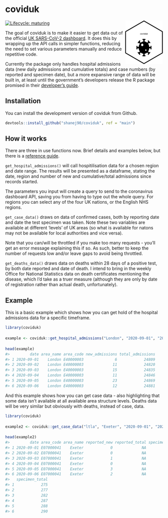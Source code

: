 
<!-- README.md is generated from README.Rmd. Please edit that file -->

# coviduk

<!-- badges: start -->

[![Lifecycle:
maturing](https://img.shields.io/badge/lifecycle-maturing-blue.svg)](https://www.tidyverse.org/lifecycle/#maturing)
<img src='man/figures/logo.png' align="right" height="139" />
<!-- badges: end -->

The goal of coviduk is to make it easier to get data out of the official
[UK SARS-CoV-2 dashboard](https://coronavirus.data.gov.uk/). It does
this by wrapping up the API calls in simpler functions, reducing the
need to set various parameters manually and reduce repetitive code.

Currently the package only handles hospital admissions data (new daily
admissions and cumulative totals) and case numbers (by reported and
specimen date), but a more expansive range of data will be built in, at
least until the government’s developers release the R package promised
in their [developer’s
guide](https://coronavirus.data.gov.uk/developers-guide).

## Installation

You can install the development version of coviduk from Github.

``` r
devtools::install_github("shanej90/coviduk", ref = "main")
```

## How it works

There are three in use functions now. Brief details and examples below,
but there is a [reference guide](https://shanej90.github.io/coviduk/).

`get_hospital_admissions()` will call hospitilisation data for a chosen
region and date range. The results will be presented as a dataframe,
stating the date, region and number of new and cumulative/total
admissions since records started.

The parameters you input will create a query to send to the coronavirus
dashboard API, saving you from having to type out the whole query. For
regions you can select any of the four UK nations, or the English NHS
regions.

`get_case_data()` draws on data of confirmed cases, both by reporting
date and date the test specimen was taken. Note these two variables are
available at different ‘levels’ of UK areas (so what is available for
natons may not be available for local authorities and vice versa).

Note that you can/will be throttled if you make too many requests -
you’ll get an error message explaining this if so. As such, better to
keep the number of requests low and/or leave gaps to avoid being
throttled.

`get_deaths_data()` draws data on deaths within 28 days of a positive
test, by both date reported and date of death. I intend to bring in the
weekly Office for National Statistics data on death certificates
mentioning the disease, which I’d take as a truer measure (although they
are only by date of registration rather than actual death,
unfortunately).

## Example

This is a basic example which shows how you can get hold of the hospital
admissions data for a specific timeframe.

``` r
library(coviduk)

example <- coviduk::get_hospital_admissions("London", "2020-09-01", "2020-09-15")

head(example)
#>         date area_name area_code new_admissions total_admissions
#> 1 2020-09-01    London E40000003              6            24809
#> 2 2020-09-02    London E40000003             11            24820
#> 3 2020-09-03    London E40000003             15            24835
#> 4 2020-09-04    London E40000003             11            24846
#> 5 2020-09-05    London E40000003             23            24869
#> 6 2020-09-06    London E40000003             12            24881
```

And this example shows how you can get case data - also highlighting
that some data isn’t available at all available area structure levels.
Deaths data will be very similar but obviously with deaths, instead of
case, data.

``` r
library(coviduk)

example2 <- coviduk::get_case_data("ltla", "Exeter", "2020-09-01", "2020-09-15")

head(example2)
#>         date area_code area_name reported_new reported_total specimen_new
#> 1 2020-09-01 E07000041    Exeter            0             NA            1
#> 2 2020-09-02 E07000041    Exeter            0             NA            2
#> 3 2020-09-03 E07000041    Exeter            1             NA            5
#> 4 2020-09-04 E07000041    Exeter            0             NA            5
#> 5 2020-09-05 E07000041    Exeter            3             NA            1
#> 6 2020-09-06 E07000041    Exeter            2             NA            2
#>   specimen_total
#> 1            275
#> 2            277
#> 3            282
#> 4            287
#> 5            288
#> 6            290
```
